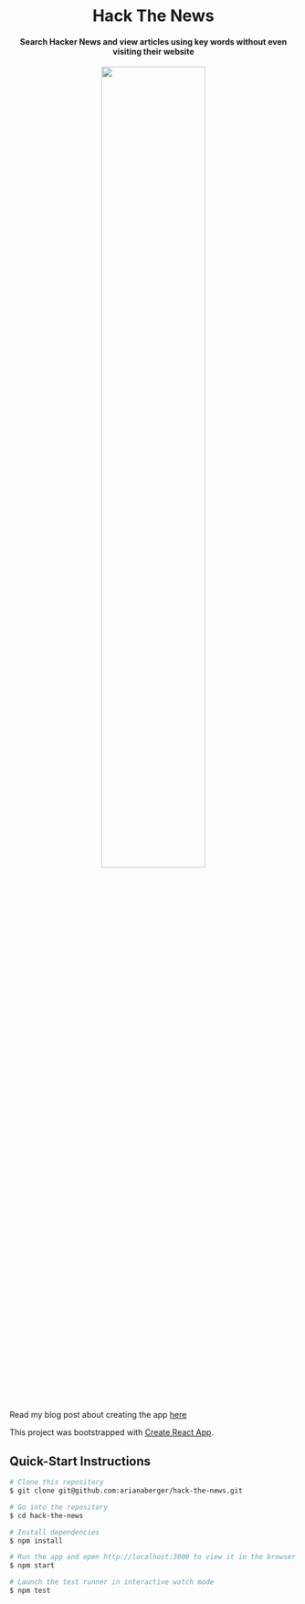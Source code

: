 <h1 align="center">
Hack The News
</h1>

<h4 align="center">Search Hacker News and view articles using key words without even visiting their website</h4>

<p align="center">
  <img src="https://user-images.githubusercontent.com/26906993/63561101-ab026200-c526-11e9-90d2-ebab358d5741.png" align="middle" width="60%" height="60%">
</p>

Read my blog post about creating the app [here](https://thebergermeister.wordpress.com/2019/08/23/hack-the-news/)


This project was bootstrapped with [Create React App](https://github.com/facebook/create-react-app).

## Quick-Start Instructions

```bash
# Clone this repository
$ git clone git@github.com:arianaberger/hack-the-news.git

# Go into the repository
$ cd hack-the-news

# Install dependencies
$ npm install

# Run the app and open http://localhost:3000 to view it in the browser
$ npm start

# Launch the test runner in interactive watch mode
$ npm test
```
